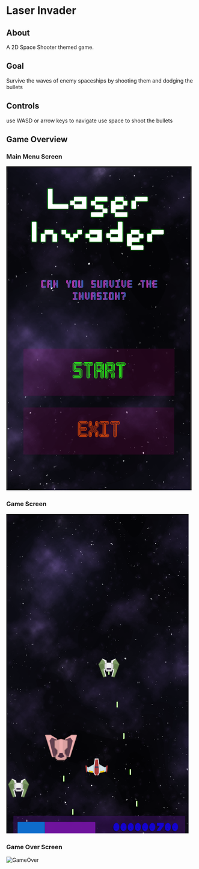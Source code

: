 # Laser Invader 

## About
A 2D Space Shooter themed game.

## Goal
Survive the waves of enemy spaceships by shooting them and dodging the bullets 

## Controls 
use WASD or arrow keys to navigate
use space to shoot the bullets

## Game Overview
### Main Menu Screen
![Main Menu](https://github.com/suryanshsingh2001/Laser-Invader/blob/main/Screenshots/Screenshot%202022-08-07%20215602.png?raw=true)

### Game Screen
![Game](https://raw.githubusercontent.com/suryanshsingh2001/Laser-Invader/main/Screenshots/Screenshot%202022-08-07%20215808.png?token=GHSAT0AAAAAABXMUHPNS5YCRZCK3ZWCSKUYYXP5RQQ)

### Game Over Screen
![GameOver]([https://raw.githubusercontent.com/suryanshsingh2001/Laser-Invader/main/Screenshots/Screenshot%202022-08-07%20220135.png?token=GHSAT0AAAAAABXMUHPMGBWPLAE6ZEW5POZKYXP5RVA](https://github.com/suryanshsingh2001/Laser-Invader/blob/main/Screenshots/Screenshot%202022-08-07%20220135.png?raw=true))
